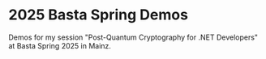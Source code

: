 # 2025 Basta Spring Demos

Demos for my session "Post-Quantum Cryptography for .NET Developers" at Basta Spring 2025 in Mainz. 

